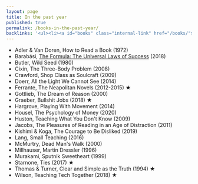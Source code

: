 ```yaml
---
layout: page
title: In the past year
published: true
permalink: /books-in-the-past-year/
backlinks: '<ul><li><a id="books" class="internal-link" href="/books/">Books</a></li></ul>'
---
```


* Adler & Van Doren, How to Read a Book (1972)
* Barabási, <a id="barabasi-the-formula" class="internal-link" href="/barabasi-the-formula/">The Formula: The Universal Laws of Success</a> (2018)
* Butler, Wild Seed (1980)
* Cixin, The Three-Body Problem (2008)
* Crawford, Shop Class as Soulcraft (2009)
* Doerr, All the Light We Cannot See (2014)
* Ferrante, The Neapolitan Novels (2012-2015) ★
* Gottlieb, The Dream of Reason (2000)
* Graeber, Bullshit Jobs (2018) ★
* Hargrove, Playing With Movement (2014)
* Housel, The Psychology of Money (2020)
* Huston, Teaching What You Don't Know (2009)
* Jacobs, The Pleasures of Reading in an Age of Distraction (2011)
* Kishimi & Koga, The Courage to Be Disliked (2019)
* Lang, Small Teaching (2016)
* McMurtry, Dead Man's Walk (2000)
* Millhauser, Martin Dressler (1996)
* Murakami, Sputnik Sweetheart (1999)
* Starnone, Ties (2017) ★
* Thomas & Turner, Clear and Simple as the Truth (1994) ★
* Wilson, Teaching Tech Together (2018) ★
